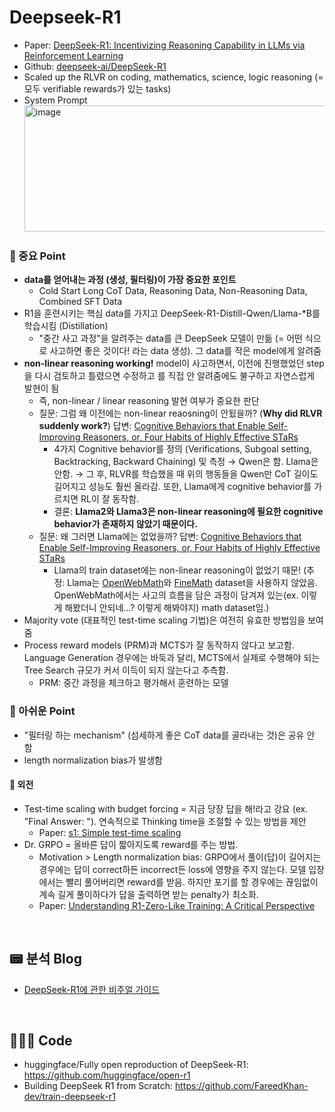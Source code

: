 # Deepseek-R1
- Paper: [DeepSeek-R1: Incentivizing Reasoning Capability in LLMs via Reinforcement Learning](https://arxiv.org/abs/2501.12948)
- Github: [deepseek-ai/DeepSeek-R1](https://github.com/deepseek-ai/DeepSeek-R1)
- Scaled up the RLVR on coding, mathematics, science, logic reasoning (=모두 verifiable rewards가 있는 tasks)
- System Prompt
  <img width="772" height="202" alt="image" src="https://github.com/user-attachments/assets/5e21e783-5b06-4f06-bb55-ee2af45101a7" />


### 🚨 중요 Point
- **data를 얻어내는 과정 (생성, 필터링)이 가장 중요한 포인트**
  - Cold Start Long CoT Data, Reasoning Data, Non-Reasoning Data, Combined SFT Data
- R1을 훈련시키는 핵심 data를 가지고 DeepSeek-R1-Distill-Qwen/Llama-*B를 학습시킴 (Distillation)
  - "중간 사고 과정"을 알려주는 data를 큰 DeepSeek 모델이 만듦 (= 어떤 식으로 사고하면 좋은 것이다! 라는 data 생성). 그 data를 작은 model에게 알려줌
- **non-linear reasoning working!** model이 사고하면서, 이전에 진행했었던 step을 다시 검토하고 틀렸으면 수정하고 를 직접 안 알려줌에도 불구하고 자연스럽게 발현이 됨
  - 즉, non-linear / linear reasoning 발현 여부가 중요한 판단
  - 질문: 그럼 왜 이전에는 non-linear reaosning이 안됬을까? (__Why did RLVR suddenly work?__) 답변: [Cognitive Behaviors that Enable Self-Improving Reasoners, or, Four Habits of Highly Effective STaRs](https://arxiv.org/abs/2503.01307)
    - 4가지 Cognitive behavior를 정의 (Verifications, Subgoal setting, Backtracking, Backward Chaining) 및 측정 → Qwen은 함. Llama은 안함. → 그 후, RLVR를 학습했을 때 위의 행동들을 Qwen만 CoT 길이도 길어지고 성능도 훨씬 올라감. 또한, Llama에게 cognitive behavior를 가르치면 RL이 잘 동작함.
    - 결론: **Llama2와 Llama3은 non-linear reasoning에 필요한 cognitive behavior가 존재하지 않았기 때문이다.**
  - 질문: 왜 그러면 Llama에는 없었을까? 답변: [Cognitive Behaviors that Enable Self-Improving Reasoners, or, Four Habits of Highly Effective STaRs](https://arxiv.org/abs/2503.01307)
    - Llama의 train dataset에는 non-linear reasoning이 없었기 때문! (추정: Llama는 [OpenWebMath](https://arxiv.org/abs/2310.06786)와 [FineMath](https://arxiv.org/abs/2502.02737) dataset을 사용하지 않았음. OpenWebMath에서는 사고의 흐름을 담은 과정이 담겨져 있는(ex. 이렇게 해봤더니 안되네...? 이렇게 해봐야지) math dataset임.) 
- Majority vote (대표적인 test-time scaling 기법)은 여전히 유효한 방법임을 보여줌
- Process reward models (PRM)과 MCTS가 잘 동작하지 않다고 보고함. Language Generation 경우에는 바둑과 달리, MCTS에서 실제로 수행해야 되는 Tree Search 규모가 커서 이득이 되지 않는다고 추측함.
  - PRM: 중간 과정을 체크하고 평가해서 훈련하는 모델

### 🤮 아쉬운 Point
- "필터링 하는 mechanism" (섬세하게 좋은 CoT data를 골라내는 것)은 공유 안 함
- length normalization bias가 발생함

#### 🫠 외전
- Test-time scaling with budget forcing = 지금 당장 답을 해!라고 강요 (ex. "Final Answer: "). 연속적으로 Thinking time을 조절할 수 있는 방법을 제안
  - Paper: [s1: Simple test-time scaling](https://arxiv.org/abs/2501.19393)
- Dr. GRPO = 올바른 답이 짧아지도록 reward를 주는 방법.
  - Motivation > Length normalization bias: GRPO에서 풀이(답)이 길어지는 경우에는 답이 correct하든 incorrect든 loss에 영향을 주지 않는다. 모델 입장에서는 빨리 풀어버리면 reward를 받음. 하지만 포기를 할 경우에는 끊임없이 계속 길게 풀이하다가 답을 출력하면 받는 penalty가 최소화.
  - Paper: [Understanding R1-Zero-Like Training: A Critical Perspective](https://arxiv.org/abs/2503.20783) 

<br>

## 📟 분석 Blog
- [DeepSeek-R1에 관한 비주얼 가이드](https://tulip-phalange-a1e.notion.site/DeepSeek-R1-189c32470be2801c94b6e5648735447d)

<br>

## 👩🏻‍💻 Code
- huggingface/Fully open reproduction of DeepSeek-R1: https://github.com/huggingface/open-r1
- Building DeepSeek R1 from Scratch: https://github.com/FareedKhan-dev/train-deepseek-r1
